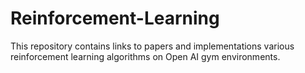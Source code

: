 # Reinforcement-Learning

This repository contains links to papers and implementations various reinforcement learning algorithms on Open AI gym environments.
